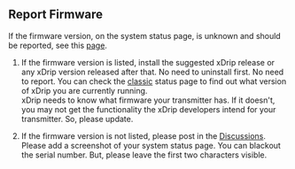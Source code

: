 ## Report Firmware  
  
If the firmware version, on the system status page, is unknown and should be reported, see this [page](./Firmware-versions.md).  

1. If the firmware version is listed, install the suggested xDrip release or any xDrip version released after that.  No need to uninstall first.  No need to report.  You can check the [classic](./xDrip-Version.md) status page to find out what version of xDrip you are currently running.  
xDrip needs to know what firmware your transmitter has.  If it doesn't, you may not get the functionality the xDrip developers intend for your transmitter.  So, please update.  

2. If the firmware version is not listed, please post in the [Discussions](https://github.com/NightscoutFoundation/xDrip/discussions).  Please add a screenshot of your system status page.  You can blackout the serial number.  But, please leave the first two characters visible.  
